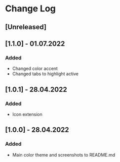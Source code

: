 # Change Log
## [Unreleased]

## [1.1.0] - 01.07.2022
### Added
- Changed color accent
- Changed tabs to highlight active

## [1.0.1] - 28.04.2022
### Added
- Icon extension

## [1.0.0] - 28.04.2022
### Added
- Main color theme and screenshots to README.md
